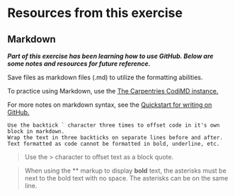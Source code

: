 # Resources from this exercise

## Markdown
***Part of this exercise has been learning how to use GitHub. 
Below are some notes and resources for future reference.***

Save files as markdown files (.md) to utilize the formatting abilities.

To practice using Markdown, use the [The Carpentries CodiMD instance.](https://https://codimd.carpentries.org/OCiahPOvTI6zjgdu2qqTpA)

For more notes on markdown syntax, see the [Quickstart for writing on GitHub.](https://https://docs.github.com/en/get-started/writing-on-github/getting-started-with-writing-and-formatting-on-github/quickstart-for-writing-on-github)

```
Use the backtick ` character three times to offset code in it's own block in markdown.
Wrap the text in three backticks on separate lines before and after. 
Text formatted as code cannot be formatted in bold, underline, etc. 
```
>Use the > character to offset text as a block quote.


>When using the ** markup to display
**bold**
text, the asterisks must be next to the bold text with no space. The asterisks can be on the same line.

